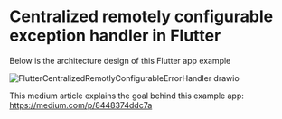 # Centralized remotely configurable exception handler in Flutter

Below is the architecture design of this Flutter app example

![FlutterCentralizedRemotlyConfigurableErrorHandler drawio](https://github.com/DavidGrunheidt/flutter-centralized-exception-handler-example/assets/26250624/4165781f-7bef-4cd0-8e7d-b9f0d7b021a4)

This medium article explains the goal behind this example app:
https://medium.com/p/8448374ddc7a
